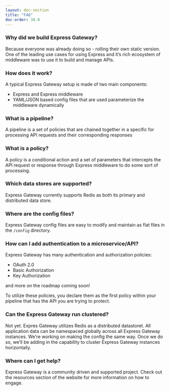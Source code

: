 ```yaml
---
layout: doc-section
title: "FAQ"
doc-order: 30.0
---
```


### Why did we build Express Gateway?

Because everyone was already doing so - rolling their own static version.  One of the leading use cases for using Express and it’s rich ecosystem of middleware was to use it to build and manage APIs.

### How does it work?

A typical Express Gateway setup is made of two main components:
* Express and Express middleware
* YAML/JSON based config files that are used parameterize the middleware dynamically

### What is a pipeline?

A pipeline is a set of policies that are chained together in a specific for processing API requests and their corresponding responses

### What is a policy?

A policy is a conditional action and a set of parameters that intercepts the API request or response through Express middleware to do some sort of processing.

### Which data stores are supported?

Express Gateway currently supports Redis as both its primary and distributed data store.

### Where are the config files?

Express Gateway config files are easy to modify and maintain as flat files in the `/config` directory.

### How can I add authentication to a microservice/API?

Express Gateway has many authentication and authorization policies:
* OAuth 2.0
* Basic Authorization
* Key Authorization

and more on the roadmap coming soon!

To utilize these policies, you declare them as the first policy within your pipeline that has the API you are trying to protect.

### Can the Express Gateway run clustered?

Not yet. Expres Gateway utilizes Redis as a distributed datastoret. All application data can be namespaced globally across all Express Gateway instances.  We're working on making the config the same way. Once we do so, we’ll be adding in the capability to cluster Express Gateway instances horizontally.

### Where can I get help?

Express Gateway is a community driven and supported project. Check out the resources section of the website for more information on how to engage.
